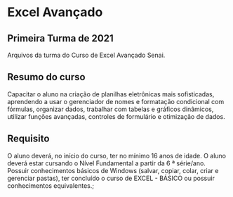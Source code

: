 # Excel Avançado
## Primeira Turma de 2021
Arquivos da turma do Curso de Excel Avançado Senai.

## Resumo do curso
Capacitar o aluno na criação de planilhas eletrônicas mais sofisticadas, aprendendo a usar o gerenciador de nomes e formatação condicional com fórmulas, organizar dados, trabalhar com tabelas e gráficos dinâmicos, utilizar funções avançadas, controles de formulário e otimização de dados.

## Requisito
O aluno deverá, no início do curso, ter no mínimo 16 anos de idade.
O aluno deverá estar cursando o Nível Fundamental a partir da 6 ª série/ano.
Possuir conhecimentos básicos de Windows (salvar, copiar, colar, criar e gerenciar pastas), ter concluído o curso de EXCEL - BÁSICO ou possuir conhecimentos equivalentes.; 
